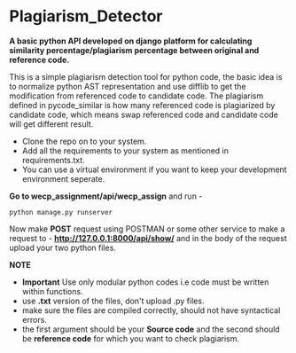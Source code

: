 # Plagiarism_Detector
**A basic python API developed on django platform for calculating similarity percentage/plagiarism percentage between original and reference code.**

This is a simple plagiarism detection tool for python code, the basic idea is to normalize python AST representation and use difflib to get the modification from referenced code to candidate code. The plagiarism defined in pycode_similar is how many referenced code is plagiarized by candidate code, which means swap referenced code and candidate code will get different result.

- Clone the repo on to your system.
- Add all the requirements to your system as mentioned in requirements.txt.
- You can use a virtual environment if you want to keep your development environment seperate.

**Go to wecp_assignment/api/wecp_assign** and run -

```
python manage.py runserver

```
Now make **POST** request using POSTMAN or some other service to make a request to - **http://127.0.0.1:8000/api/show/**
and in the body of the request upload your two python files.

**NOTE**
- **Important** Use only modular python codes i.e code must be written within functions.
- use **.txt** version of the files, don't upload .py files.
- make sure the files are compiled correctly, should not have syntactical errors.
- the first argument should be your **Source code** and the second should be **reference code** for which you want to check
plagiarism.
